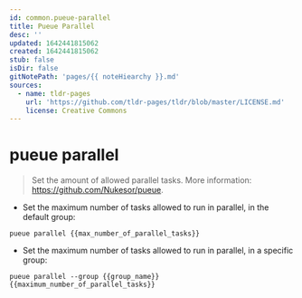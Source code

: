 ```yaml
---
id: common.pueue-parallel
title: Pueue Parallel
desc: ''
updated: 1642441815062
created: 1642441815062
stub: false
isDir: false
gitNotePath: 'pages/{{ noteHiearchy }}.md'
sources:
  - name: tldr-pages
    url: 'https://github.com/tldr-pages/tldr/blob/master/LICENSE.md'
    license: Creative Commons
---
```

# pueue parallel

> Set the amount of allowed parallel tasks.
> More information: <https://github.com/Nukesor/pueue>.

- Set the maximum number of tasks allowed to run in parallel, in the default group:

`pueue parallel {{max_number_of_parallel_tasks}}`

- Set the maximum number of tasks allowed to run in parallel, in a specific group:

`pueue parallel --group {{group_name}} {{maximum_number_of_parallel_tasks}}`


